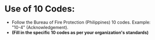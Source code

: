# Use of 10 Codes:

* Follow the Bureau of Fire Protection (Philippines) 10 codes. Example: "10-4" (Acknowledgement).
* **(Fill in the specific 10 codes as per your organization's standards)**
